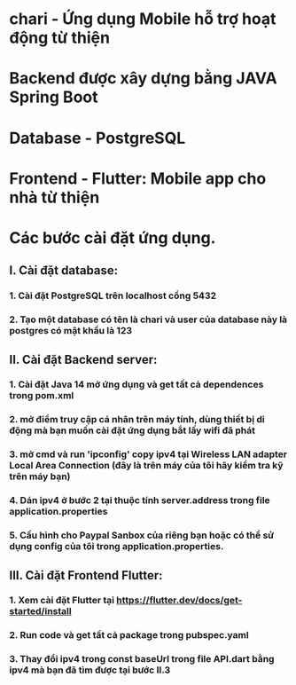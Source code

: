 # chari - Ứng dụng Mobile hỗ trợ hoạt động từ thiện

# Backend được xây dựng bằng JAVA Spring Boot

# Database - PostgreSQL

# Frontend - Flutter: Mobile app cho nhà từ thiện

# Các bước cài đặt ứng dụng.

## I. Cài đặt database:
###	1. Cài đặt PostgreSQL trên localhost cổng 5432
###	2. Tạo một database có tên là chari và user của database này là postgres có mật khẩu là 123

## II. Cài đặt Backend server:
### 1. Cài đặt Java 14 mở ứng dụng và get tất cả dependences trong pom.xml
###	2. mở điểm truy cập cá nhân trên máy tính, dùng thiết bị di động mà bạn muốn cài đặt ứng dụng bắt lấy wifi đã phát
### 3. mở cmd và run 'ipconfig' copy ipv4 tại Wireless LAN adapter Local Area Connection (đây là trên máy của tôi hãy kiểm tra kỹ trên máy bạn)
###	4. Dán ipv4 ở bước 2 tại thuộc tính server.address trong file application.properties
### 5. Cấu hình cho Paypal Sanbox của riêng bạn hoặc có thể sử dụng config của tôi trong application.properties.

## III. Cài đặt Frontend Flutter:
###	1. Xem cài đặt Flutter tại https://flutter.dev/docs/get-started/install
###	2. Run code và get tất cả package trong pubspec.yaml
### 3. Thay đổi ipv4 trong const baseUrl trong file API.dart bằng ipv4 mà bạn đã tìm được tại bước II.3



